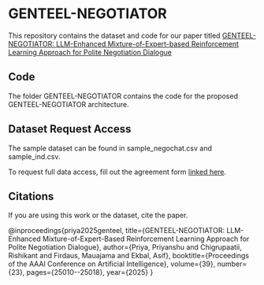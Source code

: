 # GENTEEL-NEGOTIATOR

This repository contains the dataset and code for our paper titled [GENTEEL-NEGOTIATOR: LLM-Enhanced Mixture-of-Expert-based Reinforcement Learning Approach for Polite Negotiation Dialogue](https://ojs.aaai.org/index.php/AAAI/article/view/34685)

## Code
The folder GENTEEL-NEGOTIATOR contains the code for the proposed GENTEEL-NEGOTIATOR architecture.

## Dataset Request Access

The sample dataset can be found in sample_negochat.csv and sample_ind.csv. 

To request full data access, fill out the agreement form [linked here](https://www.iitp.ac.in/~ai-nlp-ml/resources.html).

## Citations

If you are using this work or the dataset, cite the paper.

@inproceedings{priya2025genteel,
  title={GENTEEL-NEGOTIATOR: LLM-Enhanced Mixture-of-Expert-Based Reinforcement Learning Approach for Polite Negotiation Dialogue},
  author={Priya, Priyanshu and Chigrupaatii, Rishikant and Firdaus, Mauajama and Ekbal, Asif},
  booktitle={Proceedings of the AAAI Conference on Artificial Intelligence},
  volume={39},
  number={23},
  pages={25010--25018},
  year={2025}
}
